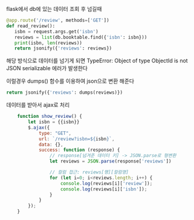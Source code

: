 flask에서 db에 있는 데이터 조회 후 넘길때

```python
@app.route('/review', methods=['GET'])
def read_review():
   isbn = request.args.get('isbn')
   reviews = list(db.booktable.find({'isbn': isbn}))
   print(isbn, len(reviews))
   return jsonify({'reviews': reviews})
```

해당 방식으로 데이터를 넘기게 되면 TypeError: Object of type ObjectId is not JSON serializable 에러가 발생한다

이럴경우 dumps() 함수를 이용하여 json으로 변환 해준다

```python
return jsonify({'reviews': dumps(reviews)})
```

데이터를 받아서 ajax로 처리

```javascript
    function show_review() {
        let isbn = {{isbn}}
        $.ajax({
            type: "GET",
            url: `/review?isbn=${isbn}`,
            data: {},
            success: function (response) {
                // response[넘겨준 데이터 키] -> JSON.parse로 형변환
                let reviews = JSON.parse(response['reviews'])

                // 컬럼 접근: reviews[행][컬럼명]
                for (let i=0; i<reviews.length; i++) {
                    console.log(reviews[i]['review']);
                    console.log(reviews[i]['isbn']);
                }
            }
        });
    }
```

